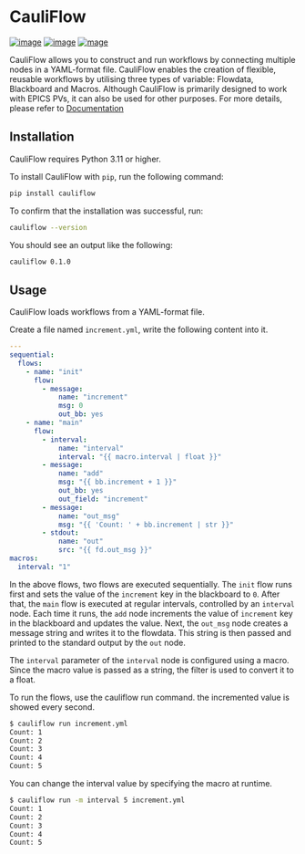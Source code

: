 # CauliFlow

[![image](https://img.shields.io/pypi/v/cauliflow)](https://pypi.org/project/cauliflow)
[![image](https://img.shields.io/pypi/l/cauliflow)](https://github.com/sasaki77/cauliflow/blob/master/LICENSE)
[![mage](https://img.shields.io/pypi/pyversions/cauliflow)](https://pypi.org/project/cauliflow)



CauliFlow allows you to construct and run workflows by connecting multiple nodes in a YAML-format file.
CauliFlow enables the creation of flexible, reusable workflows by utilising three types of variable: Flowdata, Blackboard and Macros.
Although CauliFlow is primarily designed to work with EPICS PVs, it can also be used for other purposes.
For more details, please refer to [Documentation](https://sasaki77.github.io/cauliflow)

## Installation

CauliFlow requires Python 3.11 or higher.

To install CauliFlow with `pip`, run the following command:

```bash
pip install cauliflow
```

To confirm that the installation was successful, run:

```bash
cauliflow --version
```

You should see an output like the following:

```bash
cauliflow 0.1.0
```

## Usage

CauliFlow loads workflows from a YAML-format file.

Create a file named `increment.yml`, write the following content into it.

```yaml
---
sequential:
  flows:
    - name: "init"
      flow:
        - message:
            name: "increment"
            msg: 0
            out_bb: yes
    - name: "main"
      flow:
        - interval:
            name: "interval"
            interval: "{{ macro.interval | float }}"
        - message:
            name: "add"
            msg: "{{ bb.increment + 1 }}"
            out_bb: yes
            out_field: "increment"
        - message:
            name: "out_msg"
            msg: "{{ 'Count: ' + bb.increment | str }}"
        - stdout:
            name: "out"
            src: "{{ fd.out_msg }}"
macros:
  interval: "1"
```

In the above flows, two flows are executed sequentially.
The `init` flow runs first and sets the value of the `increment` key in the blackboard to `0`.
After that, the `main` flow is executed at regular intervals, controlled by an `interval` node. Each time it runs, the `add` node increments the value of `increment` key in the blackboard and updates the value. Next, the `out_msg` node creates a message string and writes it to the flowdata. This string is then passed and printed to the standard output by the `out` node.

The `interval` parameter of the `interval` node is configured using a macro.
Since the macro value is passed as a string, the filter is used to convert it to a float.

To run the flows, use the cauliflow run command.
the incremented value is showed every second.

```bash
$ cauliflow run increment.yml
Count: 1
Count: 2
Count: 3
Count: 4
Count: 5
```

You can change the interval value by specifying the macro at runtime.

```bash
$ cauliflow run -m interval 5 increment.yml
Count: 1
Count: 2
Count: 3
Count: 4
Count: 5
```

